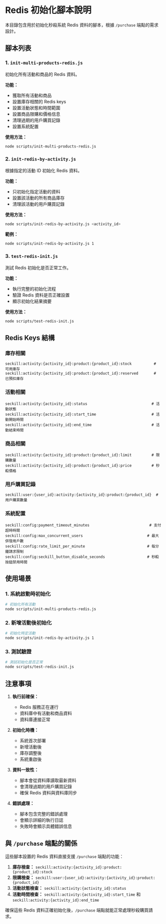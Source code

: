 # Redis 初始化腳本說明

本目錄包含用於初始化秒殺系統 Redis 資料的腳本，根據 `/purchase` 端點的需求設計。

## 腳本列表

### 1. `init-multi-products-redis.js`
初始化所有活動和商品的 Redis 資料。

**功能：**
- 獲取所有活動和商品
- 設置庫存相關的 Redis keys
- 設置活動狀態和時間範圍
- 設置商品限購和價格信息
- 清理過期的用戶購買記錄
- 設置系統配置

**使用方法：**
```bash
node scripts/init-multi-products-redis.js
```

### 2. `init-redis-by-activity.js`
根據指定的活動 ID 初始化 Redis 資料。

**功能：**
- 只初始化指定活動的資料
- 設置該活動的所有商品庫存
- 清理該活動的用戶購買記錄

**使用方法：**
```bash
node scripts/init-redis-by-activity.js <activity_id>
```

**範例：**
```bash
node scripts/init-redis-by-activity.js 1
```

### 3. `test-redis-init.js`
測試 Redis 初始化是否正常工作。

**功能：**
- 執行完整的初始化流程
- 驗證 Redis 資料是否正確設置
- 顯示初始化結果摘要

**使用方法：**
```bash
node scripts/test-redis-init.js
```

## Redis Keys 結構

### 庫存相關
```
seckill:activity:{activity_id}:product:{product_id}:stock          # 可用庫存
seckill:activity:{activity_id}:product:{product_id}:reserved       # 已預扣庫存
```

### 活動相關
```
seckill:activity:{activity_id}:status                             # 活動狀態
seckill:activity:{activity_id}:start_time                         # 活動開始時間
seckill:activity:{activity_id}:end_time                           # 活動結束時間
```

### 商品相關
```
seckill:activity:{activity_id}:product:{product_id}:limit         # 限購數量
seckill:activity:{activity_id}:product:{product_id}:price         # 秒殺價格
```

### 用戶購買記錄
```
seckill:user:{user_id}:activity:{activity_id}:product:{product_id}  # 用戶購買數量
```

### 系統配置
```
seckill:config:payment_timeout_minutes                           # 支付超時時間
seckill:config:max_concurrent_users                             # 最大併發用戶數
seckill:config:rate_limit_per_minute                            # 每分鐘請求限制
seckill:config:seckill_button_disable_seconds                   # 秒殺按鈕禁用時間
```

## 使用場景

### 1. 系統啟動時初始化
```bash
# 初始化所有活動
node scripts/init-multi-products-redis.js
```

### 2. 新增活動後初始化
```bash
# 初始化特定活動
node scripts/init-redis-by-activity.js 1
```

### 3. 測試驗證
```bash
# 測試初始化是否正常
node scripts/test-redis-init.js
```

## 注意事項

1. **執行前確保：**
   - Redis 服務正在運行
   - 資料庫中有活動和商品資料
   - 資料庫連接正常

2. **初始化時機：**
   - 系統首次部署
   - 新增活動後
   - 庫存調整後
   - 系統重啟後

3. **資料一致性：**
   - 腳本會從資料庫讀取最新資料
   - 會清理過期的用戶購買記錄
   - 確保 Redis 資料與資料庫同步

4. **錯誤處理：**
   - 腳本包含完整的錯誤處理
   - 會顯示詳細的執行日誌
   - 失敗時會顯示具體錯誤信息

## 與 `/purchase` 端點的關係

這些腳本設置的 Redis 資料直接支援 `/purchase` 端點的功能：

1. **庫存檢查：** `seckill:activity:{activity_id}:product:{product_id}:stock`
2. **限購檢查：** `seckill:user:{user_id}:activity:{activity_id}:product:{product_id}`
3. **活動狀態檢查：** `seckill:activity:{activity_id}:status`
4. **活動時間檢查：** `seckill:activity:{activity_id}:start_time` 和 `seckill:activity:{activity_id}:end_time`

確保這些 Redis 資料正確初始化後，`/purchase` 端點就能正常處理秒殺購買請求。 